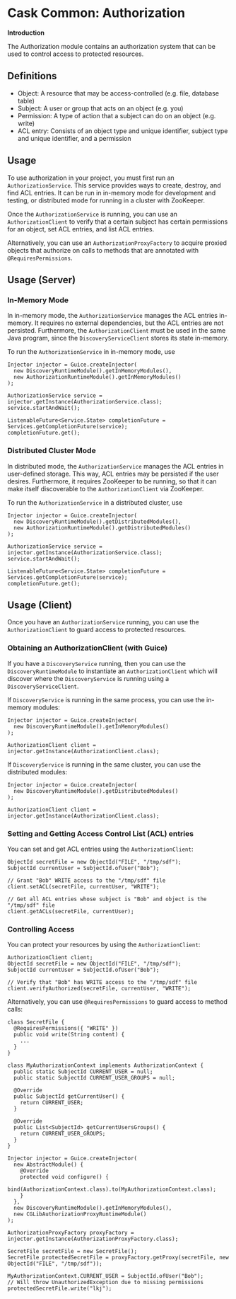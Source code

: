 # Cask Common: Authorization

**Introduction**

The Authorization module contains an authorization system that can be used to control access to protected resources.

## Definitions

* Object: A resource that may be access-controlled (e.g. file, database table)
* Subject: A user or group that acts on an object (e.g. you)
* Permission: A type of action that a subject can do on an object (e.g. write)
* ACL entry: Consists of an object type and unique identifier, subject type and unique identifier, and a permission

## Usage

To use authorization in your project, you must first run an `AuthorizationService`. This service
provides ways to create, destroy, and find ACL entries. It can be run in in-memory mode
for development and testing, or distributed mode for running in a cluster with ZooKeeper.

Once the `AuthorizationService` is running, you can use an `AuthorizationClient` to verify
that a certain subject has certain permissions for an object, set ACL entries, and list ACL entries.

Alternatively, you can use an `AuthorizationProxyFactory` to acquire proxied objects that authorize
on calls to methods that are annotated with `@RequiresPermissions`.

## Usage (Server)

### In-Memory Mode

In in-memory mode, the `AuthorizationService` manages the ACL entries in-memory.
It requires no external dependencies, but the ACL entries are not persisted.
Furthermore, the `AuthorizationClient` must be used in the same Java program,
since the `DiscoveryServiceClient` stores its state in-memory.

To run the `AuthorizationService` in in-memory mode, use

```
Injector injector = Guice.createInjector(
  new DiscoveryRuntimeModule().getInMemoryModules(),
  new AuthorizationRuntimeModule().getInMemoryModules()
);

AuthorizationService service = injector.getInstance(AuthorizationService.class);
service.startAndWait();

ListenableFuture<Service.State> completionFuture = Services.getCompletionFuture(service);
completionFuture.get();
```

### Distributed Cluster Mode

In distributed mode, the `AuthorizationService` manages the ACL entries in user-defined storage.
This way, ACL entries may be persisted if the user desires. Furthermore, it requires
ZooKeeper to be running, so that it can make itself discoverable to the `AuthorizationClient` via ZooKeeper.

To run the `AuthorizationService` in a distributed cluster, use

```
Injector injector = Guice.createInjector(
  new DiscoveryRuntimeModule().getDistributedModules(),
  new AuthorizationRuntimeModule().getDistributedModules()
);

AuthorizationService service = injector.getInstance(AuthorizationService.class);
service.startAndWait();

ListenableFuture<Service.State> completionFuture = Services.getCompletionFuture(service);
completionFuture.get();
```

## Usage (Client)

Once you have an `AuthorizationService` running, you can use the `AuthorizationClient` to
guard access to protected resources.

### Obtaining an AuthorizationClient (with Guice)

If you have a `DiscoveryService` running, then you can use the `DiscoveryRuntimeModule`
to instantiate an `AuthorizationClient` which will discover where the `DiscoveryService` is
running using a `DiscoveryServiceClient`.

If `DiscoveryService` is running in the same process, you can use the in-memory modules:

```
Injector injector = Guice.createInjector(
  new DiscoveryRuntimeModule().getInMemoryModules()
);

AuthorizationClient client = injector.getInstance(AuthorizationClient.class);
```

If `DiscoveryService` is running in the same cluster, you can use the distributed modules:

```
Injector injector = Guice.createInjector(
  new DiscoveryRuntimeModule().getDistributedModules()
);

AuthorizationClient client = injector.getInstance(AuthorizationClient.class);
```

### Setting and Getting Access Control List (ACL) entries

You can set and get ACL entries using the `AuthorizationClient`:

```
ObjectId secretFile = new ObjectId("FILE", "/tmp/sdf");
SubjectId currentUser = SubjectId.ofUser("Bob");

// Grant "Bob" WRITE access to the "/tmp/sdf" file
client.setACL(secretFile, currentUser, "WRITE");

// Get all ACL entries whose subject is "Bob" and object is the "/tmp/sdf" file
client.getACLs(secretFile, currentUser);
```

### Controlling Access

You can protect your resources by using the `AuthorizationClient`:

```
AuthorizationClient client;
ObjectId secretFile = new ObjectId("FILE", "/tmp/sdf");
SubjectId currentUser = SubjectId.ofUser("Bob");

// Verify that "Bob" has WRITE access to the "/tmp/sdf" file
client.verifyAuthorized(secretFile, currentUser, "WRITE");
```

Alternatively, you can use `@RequiresPermissions` to guard access to method calls:

```
class SecretFile {
  @RequiresPermissions({ "WRITE" })
  public void write(String content) {
    ...
  }
}

class MyAuthorizationContext implements AuthorizationContext {
  public static SubjectId CURRENT_USER = null;
  public static SubjectId CURRENT_USER_GROUPS = null;

  @Override
  public SubjectId getCurrentUser() {
    return CURRENT_USER;
  }

  @Override
  public List<SubjectId> getCurrentUsersGroups() {
    return CURRENT_USER_GROUPS;
  }
}

Injector injector = Guice.createInjector(
  new AbstractModule() {
    @Override
    protected void configure() {
      bind(AuthorizationContext.class).to(MyAuthorizationContext.class);
    }
  },
  new DiscoveryRuntimeModule().getInMemoryModules(),
  new CGLibAuthorizationProxyRuntimeModule()
);

AuthorizationProxyFactory proxyFactory = injector.getInstance(AuthorizationProxyFactory.class);

SecretFile secretFile = new SecretFile();
SecretFile protectedSecretFile = proxyFactory.getProxy(secretFile, new ObjectId("FILE", "/tmp/sdf"));

MyAuthorizationContext.CURRENT_USER = SubjectId.ofUser("Bob");
// Will throw UnauthorizedException due to missing permissions
protectedSecretFile.write("lkj");
```
